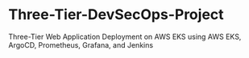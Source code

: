 # Three-Tier-DevSecOps-Project
Three-Tier Web Application Deployment on AWS EKS using AWS EKS, ArgoCD, Prometheus, Grafana, and Jenkins
